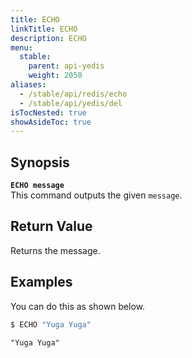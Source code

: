 ```yaml
---
title: ECHO
linkTitle: ECHO
description: ECHO
menu:
  stable:
    parent: api-yedis
    weight: 2050
aliases:
  - /stable/api/redis/echo
  - /stable/api/yedis/del
isTocNested: true
showAsideToc: true
---
```


## Synopsis
<b>`ECHO message`</b><br>
This command outputs the given `message`.

## Return Value
Returns the message.

## Examples

You can do this as shown below.

```sh
$ ECHO "Yuga Yuga"
```

```
"Yuga Yuga"
```
